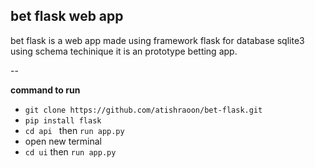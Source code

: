 bet flask web app 
--

bet flask is a web app made using framework flask for database sqlite3 using schema techinique it is an prototype betting app.

--

**command to run**
- `git clone https://github.com/atishraoon/bet-flask.git`
- `pip install flask`
- `cd api ` then `run app.py`
- open new terminal
- `cd ui` then `run app.py`
